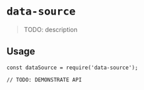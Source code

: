 # `data-source`

> TODO: description

## Usage

```
const dataSource = require('data-source');

// TODO: DEMONSTRATE API
```
